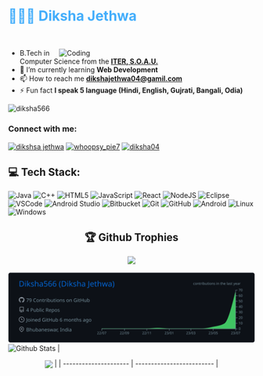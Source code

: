 <h1 style="color: #44AEFB;"> 👨🏻‍💻 Diksha Jethwa </h1>




<p align="left"> <a href="https://twitter.com/" target="blank"><img src="https://img.shields.io/twitter/follow/?logo=twitter&style=for-the-badge" alt="" /></a> </p>
<img align="right" alt="Coding" width="400" src="https://user-images.githubusercontent.com/74038190/221352975-94759904-aa4c-4032-a8ab-b546efb9c478.gif">

- B.Tech in Computer Science from the **[ITER, S.O.A.U.](https://www.soa.ac.in/iter)**
- 🌱 I’m currently learning **Web Development**
- 📫 How to reach me **dikshajethwa04@gamil.com**
- ⚡ Fun fact **I speak 5 language (Hindi, English, Gujrati, Bangali, Odia)**
 <p align="left"> <img src="https://komarev.com/ghpvc/?username=diksha566&label=Profile%20views&color=0e75b6&style=flat" alt="diksha566" /> </p>


<h3 align="left">Connect with me:</h3>

<p align="left">
<a href="https://linkedin.com/in/dikshsa jethwa" target="blank"><img align="center" src="https://raw.githubusercontent.com/rahuldkjain/github-profile-readme-generator/master/src/images/icons/Social/linked-in-alt.svg" alt="dikshsa jethwa" height="30" width="40" /></a>
<a href="https://instagram.com/whoopsy_pie7" target="blank"><img align="center" src="https://raw.githubusercontent.com/rahuldkjain/github-profile-readme-generator/master/src/images/icons/Social/instagram.svg" alt="whoopsy_pie7" height="30" width="40" /></a>
<a href="https://www.leetcode.com/diksha04" target="blank"><img align="center" src="https://raw.githubusercontent.com/rahuldkjain/github-profile-readme-generator/master/src/images/icons/Social/leet-code.svg" alt="diksha04" height="30" width="40" /></a>
</p>

## 💻 Tech Stack:
![Java](https://img.shields.io/badge/java-%23ED8B00.svg?style=for-the-badge&logo=java&logoColor=white)
![C++](https://img.shields.io/badge/c++-%2300599C.svg?style=for-the-badge&logo=c%2B%2B&logoColor=white)
![HTML5](https://img.shields.io/badge/html5-%23E34F26.svg?style=for-the-badge&logo=html5&logoColor=white)
![JavaScript](https://img.shields.io/badge/javascript-%23323330.svg?style=for-the-badge&logo=javascript&logoColor=%23F7DF1E)
![React](https://img.shields.io/badge/react-%2320232a.svg?style=for-the-badge&logo=react&logoColor=%2361DAFB)
![NodeJS](https://img.shields.io/badge/node.js-6DA55F?style=for-the-badge&logo=node.js&logoColor=white)
![Eclipse](https://img.shields.io/badge/Eclipse-FE7A16.svg?style=for-the-badge&logo=Eclipse&logoColor=white)
![VSCode](https://img.shields.io/badge/visual%20studio%20code-blue.svg?style=for-the-badge&logo=visual%20studio%20code)
![Android Studio](https://img.shields.io/badge/Android%20Studio-3DDC84.svg?style=for-the-badge&logo=android-studio&logoColor=white)
![Bitbucket](https://img.shields.io/badge/bitbucket-%230047B3.svg?style=for-the-badge&logo=bitbucket&logoColor=white)
![Git](https://img.shields.io/badge/git-%23F05033.svg?style=for-the-badge&logo=git&logoColor=white)
![GitHub](https://img.shields.io/badge/GitHub-100000?style=for-the-badge&logo=github&logoColor=white)
![Android](https://img.shields.io/badge/Android-3DDC84?style=for-the-badge&logo=android&logoColor=white)
![Linux](https://img.shields.io/badge/Linux-FCC624?style=for-the-badge&logo=linux&logoColor=black)
![Windows](https://img.shields.io/badge/Windows-0078D6?style=for-the-badge&logo=windows&logoColor=white)

<h2 align="center">🏆 Github Trophies</h2>
<p align="center">
<img src="https://github-profile-trophy.vercel.app/?username=diksha566&theme=juicyfresh&&title=Stars,Followers,Commit,PR,Repo,Issues&no-frame=true" width="780px"  />







[![](https://raw.githubusercontent.com/Diksha566/Diksha566/master/profile-summary-card-output/github_dark/0-profile-details.svg)](https://github.com/vn7n24fzkq/github-profile-summary-cards)
 ![Github Stats](https://github-readme-stats.vercel.app/api?username=diksha566&count_private=true&show_icons=true&include_all_commits=true&theme=react)         | <p align="center"><img align="center" src="http://github-readme-streak-stats.herokuapp.com?user=diksha566&theme=react" />              |
| --------------------- | ------------------------- |


